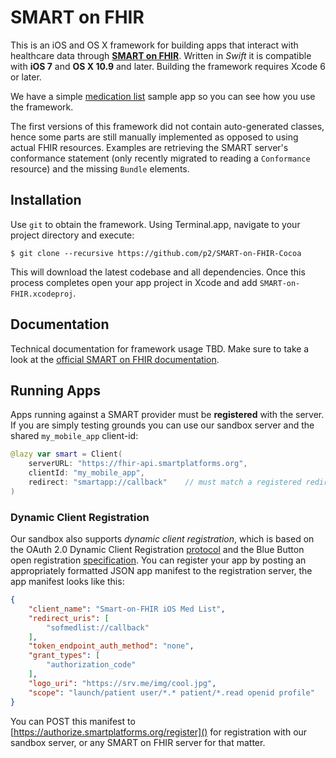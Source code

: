 SMART on FHIR
=============

This is an iOS and OS X framework for building apps that interact with healthcare data through [**SMART on FHIR**](http://docs.smartplatforms.org).
Written in _Swift_ it is compatible with **iOS 7** and **OS X 10.9** and later.
Building the framework requires Xcode 6 or later.

We have a simple [medication list](https://github.com/p2/SoF-MedList) sample app so you can see how you use the framework.

The first versions of this framework did not contain auto-generated classes, hence some parts are still manually implemented as opposed to using actual FHIR resources.
Examples are retrieving the SMART server's conformance statement (only recently migrated to reading a `Conformance` resource) and the missing `Bundle` elements.


Installation
------------

Use `git` to obtain the framework.
Using Terminal.app, navigate to your project directory and execute:

    $ git clone --recursive https://github.com/p2/SMART-on-FHIR-Cocoa

This will download the latest codebase and all dependencies.
Once this process completes open your app project in Xcode and add `SMART-on-FHIR.xcodeproj`.


Documentation
-------------

Technical documentation for framework usage TBD.
Make sure to take a look at the [official SMART on FHIR documentation](http://docs.smartplatforms.org).


Running Apps
------------

Apps running against a SMART provider must be **registered** with the server.
If you are simply testing grounds you can use our sandbox server and the shared `my_mobile_app` client-id:

```Swift
@lazy var smart = Client(
    serverURL: "https://fhir-api.smartplatforms.org",
    clientId: "my_mobile_app",
    redirect: "smartapp://callback"    // must match a registered redirect uri
)
```

### Dynamic Client Registration

Our sandbox also supports _dynamic client registration_, which is based on the OAuth 2.0 Dynamic Client Registration [protocol](http://tools.ietf.org/html/draft-ietf-oauth-dyn-reg-17) and the Blue Button open registration [specification](http://blue-button.github.io/blue-button-plus-pull/#registration-open).
You can register your app by posting an appropriately formatted JSON app manifest to the registration server, the app manifest looks like this:

```json
{
	"client_name": "Smart-on-FHIR iOS Med List",
	"redirect_uris": [
		"sofmedlist://callback"
	],
	"token_endpoint_auth_method": "none",
	"grant_types": [
		"authorization_code"
	],
	"logo_uri": "https://srv.me/img/cool.jpg",
	"scope": "launch/patient user/*.* patient/*.read openid profile"
}
```

You can POST this manifest to [https://authorize.smartplatforms.org/register]() for registration with our sandbox server, or any SMART on FHIR server for that matter.

